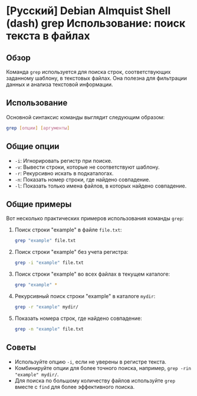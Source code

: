 # [Русский] Debian Almquist Shell (dash) grep Использование: поиск текста в файлах

## Обзор
Команда `grep` используется для поиска строк, соответствующих заданному шаблону, в текстовых файлах. Она полезна для фильтрации данных и анализа текстовой информации.

## Использование
Основной синтаксис команды выглядит следующим образом:

```bash
grep [опции] [аргументы]
```

## Общие опции
- `-i`: Игнорировать регистр при поиске.
- `-v`: Вывести строки, которые не соответствуют шаблону.
- `-r`: Рекурсивно искать в подкаталогах.
- `-n`: Показать номер строки, где найдено совпадение.
- `-l`: Показать только имена файлов, в которых найдено совпадение.

## Общие примеры
Вот несколько практических примеров использования команды `grep`:

1. Поиск строки "example" в файле `file.txt`:
   ```bash
   grep "example" file.txt
   ```

2. Поиск строки "example" без учета регистра:
   ```bash
   grep -i "example" file.txt
   ```

3. Поиск строки "example" во всех файлах в текущем каталоге:
   ```bash
   grep "example" *
   ```

4. Рекурсивный поиск строки "example" в каталоге `mydir`:
   ```bash
   grep -r "example" mydir/
   ```

5. Показать номера строк, где найдено совпадение:
   ```bash
   grep -n "example" file.txt
   ```

## Советы
- Используйте опцию `-i`, если не уверены в регистре текста.
- Комбинируйте опции для более точного поиска, например, `grep -rin "example" mydir/`.
- Для поиска по большому количеству файлов используйте `grep` вместе с `find` для более эффективного поиска.